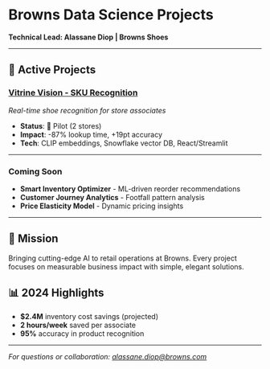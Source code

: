 # Browns Data Science Projects
**Technical Lead: Alassane Diop | Browns Shoes**

---

## 🚀 Active Projects

### [Vitrine Vision - SKU Recognition](./vitrine-vision/)
*Real-time shoe recognition for store associates*
- **Status**: 🧪 Pilot (2 stores)
- **Impact**: -87% lookup time, +19pt accuracy
- **Tech**: CLIP embeddings, Snowflake vector DB, React/Streamlit

---

### Coming Soon
- **Smart Inventory Optimizer** - ML-driven reorder recommendations
- **Customer Journey Analytics** - Footfall pattern analysis
- **Price Elasticity Model** - Dynamic pricing insights

---

## 🎯 Mission
Bringing cutting-edge AI to retail operations at Browns. Every project focuses on measurable business impact with simple, elegant solutions.

## 📊 2024 Highlights
- **$2.4M** inventory cost savings (projected)
- **2 hours/week** saved per associate
- **95%** accuracy in product recognition

---

*For questions or collaboration: alassane.diop@browns.com*